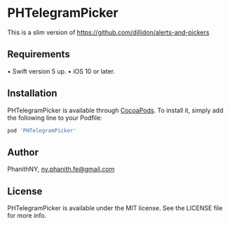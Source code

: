 # PHTelegramPicker
This is a slim version of https://github.com/dillidon/alerts-and-pickers

## Requirements
• Swift version 5 up.
• iOS 10 or later.

## Installation

PHTelegramPicker is available through [CocoaPods](https://cocoapods.org). To install
it, simply add the following line to your Podfile:

```ruby
pod 'PHTelegramPicker'
```

## Author

PhanithNY, ny.phanith.fe@gmail.com

## License

PHTelegramPicker is available under the MIT license. See the LICENSE file for more info.
